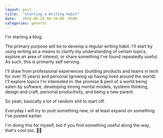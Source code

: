 ```yaml
---
layout: post
title:  "Starting a Writing Habit"
date:   2018-08-28 00:30:00 -0500
categories: general
---
```

I'm starting a blog. 

The primary purpose will be to develop a regular writing habit. I'll start by using writing as a means to clarify my understanding of certain topics, explore an area of interest, or share something I've found repeatedly useful.  As such, this is primarily self serving. 

I'll draw from professional experiences (building products and teams in tech for over 15 years) and personal (growing up having lived around the world). I'll explore topics I'm interested in: the promise & peril of a world being eaten by software, developing strong mental models, systems thinking, design and craft, personal productivity, and being a new parent. 

So yeah, basically a lot of random shit to start off.

Everyday I will try to post something new, or at least expand on something I've posted earlier.

I'm doing this for myself, but if you find something useful along the way, that's cool too. 🙏🏾